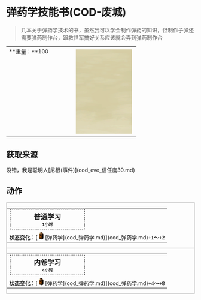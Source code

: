 # 弹药学技能书(COD-废城)  
> 几本关于弹药学技术的书，虽然我可以学会制作弹药的知识，但制作子弹还需要弹药制作台，跟救世军搞好关系应该就会弄到弹药制作台  
  
<table class="table table-bordered" data-toggle="table"  data-show-header="false"><thead style="display:none"><tr ><th  style="width:50%;text-align:left;vertical-align:top;"  >title</th><th  style="width:50%;text-align:left;vertical-align:top;"  ></th></tr></thead><tr ><td  style="width:50%;text-align:left;vertical-align:top;"  >**重量：**100</td><td  style="width:50%;text-align:left;vertical-align:top;"  ><div style="float:right; margin:5px"><div class="gamecard" style="width:150px; height:225px;"><a href="cod_弹药学技能书.md" style="color:black"><img class="bg" decoding="async" src="Sprite/BG_SandFront.png" href="a.md" style="max-width:150px;max-height:225px;"><img decoding="async" src="Sprite/cod/al_book2.png" class="cardimageNoBack" style="transform: translate(-50%, 0%) scale(0.4398826979472141);"><span style="font-size: 25px;">弹药学技能书</span></a></div></div></td></tr></tbody></table>  
  
## 获取来源  
<div style="display:inline-block"><div class="gamedatalist" style="text-align:left;min-width:200px;min-height:0px;"><div style="display:inline-block"><div style="display:inline-block;vertical-align:middle;">没错，我是聪明人</div><div style="display:inline-block;vertical-align:middle;">[尼根(事件)](cod_eve_信任度30.md)</div></div></div></div>  
  
## 动作  
<div  style="border:1px solid #BBB"><table><tr><td rowspan="2" style="width:200px;text-align:center;font-size:1.3em;font-weight:bold"><div style="padding:5px;border:1px dashed #333"><div>普通学习</div><div style="font-size:0.6em;"><font data-toggle="tooltip" data-placement="top" title="4TP">1小时</font></div></div></td><td></td></tr><tr><td></td></tr><tr><td colspan="2"><b>状态变化：</b>[<div style="width:20px;display:inline-block;text-align:center"><img decoding="async" src="Sprite/cod/弹药学icon.png" href="a.md" style="max-width:20px;max-height:20px;"></div>[弹药学](cod_弹药学.md)](cod_弹药学.md)<span style="font-family:ui-monospace"><b>+1～+2</b></span></td></tr></table></div>  
<div  style="border:1px solid #BBB"><table><tr><td rowspan="2" style="width:200px;text-align:center;font-size:1.3em;font-weight:bold"><div style="padding:5px;border:1px dashed #333"><div>内卷学习</div><div style="font-size:0.6em;"><font data-toggle="tooltip" data-placement="top" title="16TP">4小时</font></div></div></td><td></td></tr><tr><td></td></tr><tr><td colspan="2"><b>状态变化：</b>[<div style="width:20px;display:inline-block;text-align:center"><img decoding="async" src="Sprite/cod/弹药学icon.png" href="a.md" style="max-width:20px;max-height:20px;"></div>[弹药学](cod_弹药学.md)](cod_弹药学.md)<span style="font-family:ui-monospace"><b>+4～+8</b></span></td></tr></table></div>  
  
  


<script>document.title="弹药学技能书 - 卡牌生存百科 Card Survival Wiki";</script>